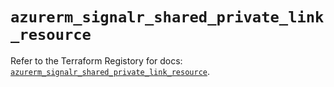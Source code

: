 # `azurerm_signalr_shared_private_link_resource`

Refer to the Terraform Registory for docs: [`azurerm_signalr_shared_private_link_resource`](https://registry.terraform.io/providers/hashicorp/azurerm/3.62.1/docs/resources/signalr_shared_private_link_resource).
